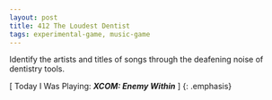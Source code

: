 ```yaml
---
layout: post
title: 412 The Loudest Dentist
tags: experimental-game, music-game
---
```

Identify the artists and titles of songs through the deafening noise of dentistry tools.

[ Today I Was Playing: ***XCOM: Enemy Within*** ]
{: .emphasis}
